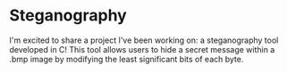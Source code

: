 # Steganography
I'm excited to share a project I've been working on: a steganography tool developed in C! This tool allows users to hide a secret message within a .bmp image by modifying the least significant bits of each byte.
